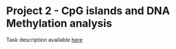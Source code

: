 # Project 2 - CpG islands and DNA Methylation analysis

Task description available [here](http://nucleus3d.cent.uw.edu.pl/~michalw/bioinformatics_project_2.pdf)